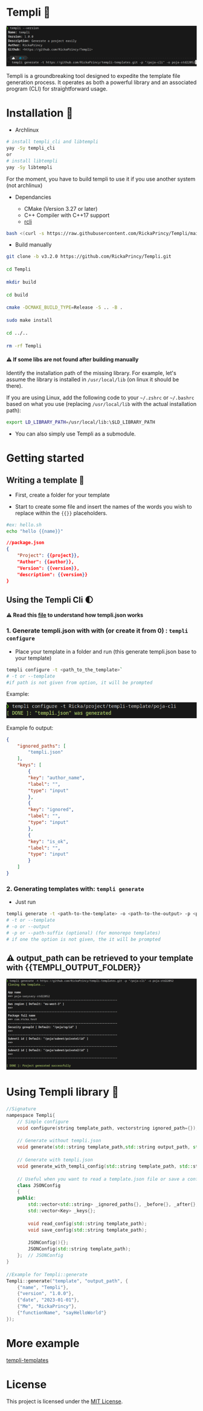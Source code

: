 # Templi :memo: 

![templi](images/version.png)

Templi is a groundbreaking tool designed to expedite the template file generation process. It operates as both a powerful library and an associated program (CLI) for straightforward usage.

# Installation :seedling:

- Archlinux

```bash
# install templi_cli and libtempli
yay -Sy templi_cli
or
# install libtempli 
yay -Sy libtempli
```
For the moment, you have to build templi to use it if you use another system (not archlinux)

- Dependancies

    - CMake (Version 3.27 or later)
    - C++ Compiler with C++17 support
    - [rcli](https://github.com/RickaPrincy/rcli)

```bash
bash <(curl -s https://raw.githubusercontent.com/RickaPrincy/Templi/main/install.sh)
```

- Build manually

```bash
git clone -b v3.2.0 https://github.com/RickaPrincy/Templi.git

cd Templi

mkdir build

cd build

cmake -DCMAKE_BUILD_TYPE=Release -S .. -B .

sudo make install

cd ../..

rm -rf Templi
```
#### :warning: If some libs are not found after building manually

Identify the installation path of the missing library. For example, let's assume the library is installed in `/usr/local/lib` (on linux it should be there).

If you are using Linux, add the following code to your `~/.zshrc` or `~/.bashrc` based on what you use (replacing `/usr/local/lib` with the actual installation path):

```bash
export LD_LIBRARY_PATH=/usr/local/lib:\$LD_LIBRARY_PATH
```

- You can also simply use Templi as a submodule.

# Getting started

## Writing a template :rocket:

- First, create a folder for your template

- Start to create some file and insert the names of the words you wish to replace within the `{{}}` placeholders.

```bash
#ex: hello.sh 
echo "hello {{name}}"
```

```json
//package.json
{
    "Project": {{project}},
    "Author": {{author}},
    "Version": {{version}},
    "description": {{version}}
}
```
## Using the Templi Cli :first_quarter_moon: 
#### :warning: Read this [file](./templi.json.md) to understand how templi.json works

### 1. Generate templi.json with with (or create it from 0) : `templi configure`

- Place your template in a folder and run  (this generate templi.json base to your template)
```bash
templi configure -t <path_to_the_template>` 
# -t or --template
#if path is not given from option, it will be prompted 
```

Example: 

![configure template](images/configure.png)

Example fo output:

```json
{
    "ignored_paths": [
        "templi.json"
    ],
    "keys": [
        {
        "key": "author_name",
        "label": "",
        "type": "input"
        },
        {
        "key": "ignored",
        "label": "",
        "type": "input"
        },
        {
        "key": "is_ok",
        "label": "",
        "type": "input"
        }
    ] 
}
```

### 2. Generating templates with: `templi generate` 

- Just run
```bash
templi generate -t <path-to-the-template> -o <path-to-the-output> -p <path-suffix>
# -t or --template
# -o or --output
# -p or --path-suffix (optional) (for monorepo templates)
# if one the option is not given, the it will be prompted 
```  
## :warning: output_path can be retrieved to your template with {{TEMPLI_OUTPUT_FOLDER}}
![configure template](images/generate.png)

# Using Templi library :palm_tree:

```c++
//Signature
nampespace Templi{
    // Simple configure
    void configure(string template_path, vectorstring ignored_path={});

    // Generate without templi.json
    void generate(std::string template_path,std::string output_path, std::map<std::string, std::string> values, std::vector<std::string> ignored_path = {});

    // Generate with templi.json
    void generate_with_templi_config(std::string template_path, std::string output_path, std::string path_suffix = "");
    
    // Useful when you want to read a template.json file or save a config
	class JSONConfig
	{
	public:
		std::vector<std::string> _ignored_paths{}, _before{}, _after{};
		std::vector<Key> _keys{};

		void read_config(std::string template_path);
		void save_config(std::string template_path);

		JSONConfig(){};
		JSONConfig(std::string template_path);
	};	// JSONConfig
}

//Example for Templi::generate
Templi::generate("template", "output_path", {
    {"name", "Templi"},
    {"version", "1.0.0"},
    {"date", "2023-01-01"},
    {"Me", "RickaPrincy"},
    {"functionName", "sayHelloWorld"}
});
```

# More example

[templi-templates](https://github.com/RickaPrincy/templi-templates)

# License

This project is licensed under the [MIT License](License.txt).
